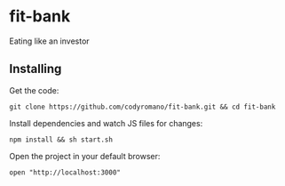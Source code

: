 # fit-bank
Eating like an investor

## Installing

Get the code:

`git clone https://github.com/codyromano/fit-bank.git && cd fit-bank`

Install dependencies and watch JS files for changes:

`npm install && sh start.sh`

Open the project in your default browser:

`open "http://localhost:3000"`
